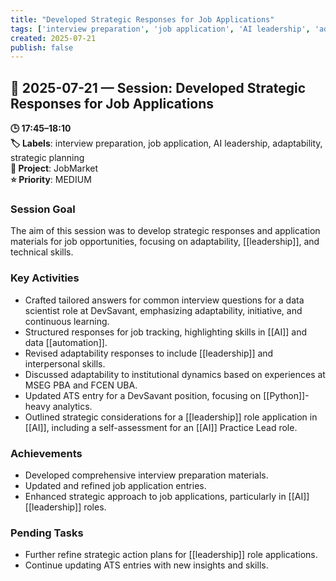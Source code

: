 ```yaml
---
title: "Developed Strategic Responses for Job Applications"
tags: ['interview preparation', 'job application', 'AI leadership', 'adaptability', 'strategic planning']
created: 2025-07-21
publish: false
---
```


## 📅 2025-07-21 — Session: Developed Strategic Responses for Job Applications

**🕒 17:45–18:10**  
**🏷️ Labels**: interview preparation, job application, AI leadership, adaptability, strategic planning  
**📂 Project**: JobMarket  
**⭐ Priority**: MEDIUM  


### Session Goal
The aim of this session was to develop strategic responses and application materials for job opportunities, focusing on adaptability, [[leadership]], and technical skills.

### Key Activities
- Crafted tailored answers for common interview questions for a data scientist role at DevSavant, emphasizing adaptability, initiative, and continuous learning.
- Structured responses for job tracking, highlighting skills in [[AI]] and data [[automation]].
- Revised adaptability responses to include [[leadership]] and interpersonal skills.
- Discussed adaptability to institutional dynamics based on experiences at MSEG PBA and FCEN UBA.
- Updated ATS entry for a DevSavant position, focusing on [[Python]]-heavy analytics.
- Outlined strategic considerations for a [[leadership]] role application in [[AI]], including a self-assessment for an [[AI]] Practice Lead role.

### Achievements
- Developed comprehensive interview preparation materials.
- Updated and refined job application entries.
- Enhanced strategic approach to job applications, particularly in [[AI]] [[leadership]] roles.

### Pending Tasks
- Further refine strategic action plans for [[leadership]] role applications.
- Continue updating ATS entries with new insights and skills.

